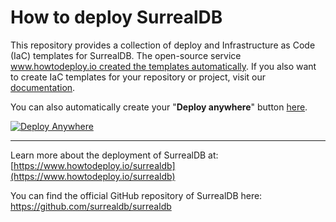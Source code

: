 # How to deploy SurrealDB
This repository provides a collection of deploy and Infrastructure as Code (IaC) templates for SurrealDB. The open-source service [www.howtodeploy.io created the templates automatically](https://www.howtodeploy.io/surrealdb). If you also want to create IaC templates for your repository or project, visit our [documentation](https://www.howtodeploy.io/documentation).

You can also automatically create your "**Deploy anywhere**" button [here](https://www.howtodeploy.io/deploy-button).

[![Deploy Anywhere](https://cdn.howtodeploy.io/images/button/howtodeploy-button.webp)](https://www.howtodeploy.io/surrealdb)

----

Learn more about the deployment of SurrealDB at: [https://www.howtodeploy.io/surrealdb](https://www.howtodeploy.io/surrealdb)

You can find the official GitHub repository of SurrealDB here: https://github.com/surrealdb/surrealdb
